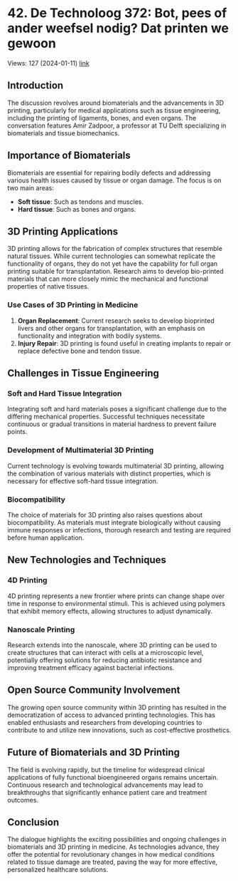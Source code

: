 # 42. De Technoloog 372: Bot, pees of ander weefsel nodig? Dat printen we gewoon
Views: 127 (2024-01-11) [link](https://www.youtube.com/watch?v=7hBx44qNJ6M)


 ## Introduction
The discussion revolves around biomaterials and the advancements in 3D printing, particularly for medical applications such as tissue engineering, including the printing of ligaments, bones, and even organs. The conversation features Amir Zadpoor, a professor at TU Delft specializing in biomaterials and tissue biomechanics.

## Importance of Biomaterials
Biomaterials are essential for repairing bodily defects and addressing various health issues caused by tissue or organ damage. The focus is on two main areas:
- **Soft tissue**: Such as tendons and muscles.
- **Hard tissue**: Such as bones and organs.

## 3D Printing Applications
3D printing allows for the fabrication of complex structures that resemble natural tissues. While current technologies can somewhat replicate the functionality of organs, they do not yet have the capability for full organ printing suitable for transplantation. Research aims to develop bio-printed materials that can more closely mimic the mechanical and functional properties of native tissues.

### Use Cases of 3D Printing in Medicine
1. **Organ Replacement**: Current research seeks to develop bioprinted livers and other organs for transplantation, with an emphasis on functionality and integration with bodily systems.
2. **Injury Repair**: 3D printing is found useful in creating implants to repair or replace defective bone and tendon tissue.

## Challenges in Tissue Engineering
### Soft and Hard Tissue Integration
Integrating soft and hard materials poses a significant challenge due to the differing mechanical properties. Successful techniques necessitate continuous or gradual transitions in material hardness to prevent failure points. 

### Development of Multimaterial 3D Printing
Current technology is evolving towards multimaterial 3D printing, allowing the combination of various materials with distinct properties, which is necessary for effective soft-hard tissue integration. 

### Biocompatibility
The choice of materials for 3D printing also raises questions about biocompatibility. As materials must integrate biologically without causing immune responses or infections, thorough research and testing are required before human application.

## New Technologies and Techniques
### 4D Printing
4D printing represents a new frontier where prints can change shape over time in response to environmental stimuli. This is achieved using polymers that exhibit memory effects, allowing structures to adjust dynamically.

### Nanoscale Printing
Research extends into the nanoscale, where 3D printing can be used to create structures that can interact with cells at a microscopic level, potentially offering solutions for reducing antibiotic resistance and improving treatment efficacy against bacterial infections.

## Open Source Community Involvement
The growing open source community within 3D printing has resulted in the democratization of access to advanced printing technologies. This has enabled enthusiasts and researchers from developing countries to contribute to and utilize new innovations, such as cost-effective prosthetics.

## Future of Biomaterials and 3D Printing
The field is evolving rapidly, but the timeline for widespread clinical applications of fully functional bioengineered organs remains uncertain. Continuous research and technological advancements may lead to breakthroughs that significantly enhance patient care and treatment outcomes.

## Conclusion
The dialogue highlights the exciting possibilities and ongoing challenges in biomaterials and 3D printing in medicine. As technologies advance, they offer the potential for revolutionary changes in how medical conditions related to tissue damage are treated, paving the way for more effective, personalized healthcare solutions.